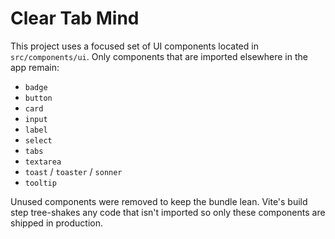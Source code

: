 # Clear Tab Mind

This project uses a focused set of UI components located in `src/components/ui`.
Only components that are imported elsewhere in the app remain:

- `badge`
- `button`
- `card`
- `input`
- `label`
- `select`
- `tabs`
- `textarea`
- `toast` / `toaster` / `sonner`
- `tooltip`

Unused components were removed to keep the bundle lean. Vite's build step tree-shakes
any code that isn't imported so only these components are shipped in production.
